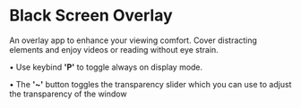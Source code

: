 # Black Screen Overlay
An overlay app to enhance your viewing comfort. Cover distracting elements and enjoy videos or reading without eye strain.

• Use keybind **'P'** to toggle always on display mode.

• The **'~'** button toggles the transparency slider which you can use to adjust the transparency of the window
